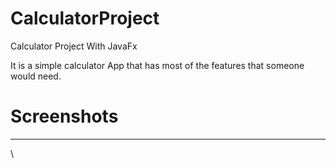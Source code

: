 # CalculatorProject
Calculator Project With JavaFx

It is a simple calculator App that has most of the features that someone would need. 

# Screenshots
<hr />\

